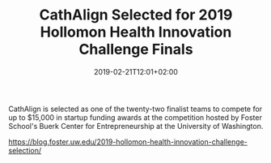 ﻿---
title: CathAlign Selected for 2019 Hollomon Health Innovation Challenge Finals
date: 2019-02-21T12:01+02:00
description: >-
  [Headline blurb.]
image: /images/uploads/news-02.png
---

CathAlign is selected as one of the twenty-two finalist teams to compete for up to $15,000 in startup funding awards at the competition hosted by Foster School's Buerk Center for Entrepreneurship at the University of Washington.

https://blog.foster.uw.edu/2019-hollomon-health-innovation-challenge-selection/